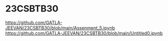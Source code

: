 # 23CSBTB30
https://github.com/GATLA-JEEVAN/23CSBTB30/blob/main/Assenment_5.ipynb
https://github.com/GATLA-JEEVAN/23CSBTB30/blob/main/Untitled0.ipynb
